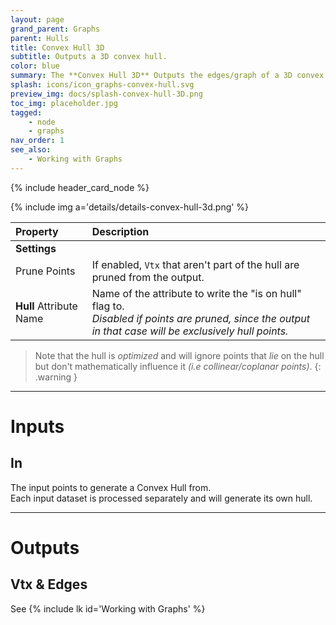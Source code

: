 ```yaml
---
layout: page
grand_parent: Graphs
parent: Hulls
title: Convex Hull 3D
subtitle: Outputs a 3D convex hull.
color: blue
summary: The **Convex Hull 3D** Outputs the edges/graph of a 3D convex hull. Prune points to exclude non-hull vertices. Specify attributes and projection settings for customization.
splash: icons/icon_graphs-convex-hull.svg
preview_img: docs/splash-convex-hull-3D.png
toc_img: placeholder.jpg
tagged: 
    - node
    - graphs
nav_order: 1
see_also:
    - Working with Graphs
---
```


{% include header_card_node %}

{% include img a='details/details-convex-hull-3d.png' %} 

| Property       | Description          |
|:-------------|:------------------|
|**Settings**||
| Prune Points           | If enabled, `Vtx` that aren't part of the hull are pruned from the output.   |
| **Hull** Attribute Name           | Name of the attribute to write the "is on hull" flag to.<br>*Disabled if points are pruned, since the output in that case will be exclusively hull points.* |

> Note that the hull is *optimized* and will ignore points that *lie* on the hull but don't mathematically influence it *(i.e collinear/coplanar points)*.
{: .warning }

---
# Inputs
## In
The input points to generate a Convex Hull from.  
Each input dataset is processed separately and will generate its own hull.

---
# Outputs
## Vtx & Edges
See {% include lk id='Working with Graphs' %}
